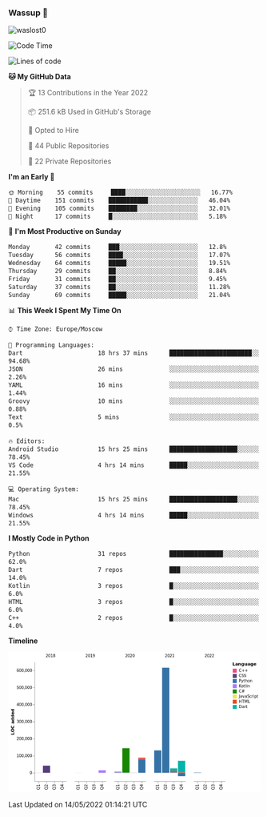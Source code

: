 ### Wassup 👋

<p align="left"> <img src="https://komarev.com/ghpvc/?username=waslost0" alt="waslost0" /></p>

<!--START_SECTION:waka-->
![Code Time](http://img.shields.io/badge/Code%20Time-0%20secs-blue)

![Lines of code](https://img.shields.io/badge/From%20Hello%20World%20I%27ve%20Written-1%20Million%20lines%20of%20code-blue)

**🐱 My GitHub Data** 

> 🏆 13 Contributions in the Year 2022
 > 
> 📦 251.6 kB Used in GitHub's Storage 
 > 
> 💼 Opted to Hire
 > 
> 📜 44 Public Repositories 
 > 
> 🔑 22 Private Repositories  
 > 
**I'm an Early 🐤** 

```text
🌞 Morning    55 commits     ████░░░░░░░░░░░░░░░░░░░░░   16.77% 
🌆 Daytime    151 commits    ███████████░░░░░░░░░░░░░░   46.04% 
🌃 Evening    105 commits    ████████░░░░░░░░░░░░░░░░░   32.01% 
🌙 Night      17 commits     █░░░░░░░░░░░░░░░░░░░░░░░░   5.18%

```
📅 **I'm Most Productive on Sunday** 

```text
Monday       42 commits     ███░░░░░░░░░░░░░░░░░░░░░░   12.8% 
Tuesday      56 commits     ████░░░░░░░░░░░░░░░░░░░░░   17.07% 
Wednesday    64 commits     █████░░░░░░░░░░░░░░░░░░░░   19.51% 
Thursday     29 commits     ██░░░░░░░░░░░░░░░░░░░░░░░   8.84% 
Friday       31 commits     ██░░░░░░░░░░░░░░░░░░░░░░░   9.45% 
Saturday     37 commits     ██░░░░░░░░░░░░░░░░░░░░░░░   11.28% 
Sunday       69 commits     █████░░░░░░░░░░░░░░░░░░░░   21.04%

```


📊 **This Week I Spent My Time On** 

```text
⌚︎ Time Zone: Europe/Moscow

💬 Programming Languages: 
Dart                     18 hrs 37 mins      ███████████████████████░░   94.68% 
JSON                     26 mins             ░░░░░░░░░░░░░░░░░░░░░░░░░   2.26% 
YAML                     16 mins             ░░░░░░░░░░░░░░░░░░░░░░░░░   1.44% 
Groovy                   10 mins             ░░░░░░░░░░░░░░░░░░░░░░░░░   0.88% 
Text                     5 mins              ░░░░░░░░░░░░░░░░░░░░░░░░░   0.5%

🔥 Editors: 
Android Studio           15 hrs 25 mins      ███████████████████░░░░░░   78.45% 
VS Code                  4 hrs 14 mins       █████░░░░░░░░░░░░░░░░░░░░   21.55%

💻 Operating System: 
Mac                      15 hrs 25 mins      ███████████████████░░░░░░   78.45% 
Windows                  4 hrs 14 mins       █████░░░░░░░░░░░░░░░░░░░░   21.55%

```

**I Mostly Code in Python** 

```text
Python                   31 repos            ███████████████░░░░░░░░░░   62.0% 
Dart                     7 repos             ███░░░░░░░░░░░░░░░░░░░░░░   14.0% 
Kotlin                   3 repos             █░░░░░░░░░░░░░░░░░░░░░░░░   6.0% 
HTML                     3 repos             █░░░░░░░░░░░░░░░░░░░░░░░░   6.0% 
C++                      2 repos             █░░░░░░░░░░░░░░░░░░░░░░░░   4.0%

```


**Timeline**

![Chart not found](https://raw.githubusercontent.com/waslost0/waslost0/master/charts/bar_graph.png) 


 Last Updated on 14/05/2022 01:14:21 UTC
<!--END_SECTION:waka-->

